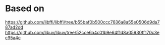 # Based on 

https://github.com/libffi/libffi/tree/b55baf0b500ccc7636a8a55e0506d9da787ad2dd
https://github.com/libuv/libuv/tree/52cce6a4c01b9e64f1d8a05930ff170c3ec95a4c
